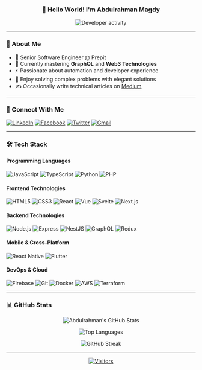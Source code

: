<div align="center">
  
### 👋 Hello World! I'm Abdulrahman Magdy

![Developer activity](https://user-images.githubusercontent.com/42722816/90060765-7febc200-dce5-11ea-938b-75d2a7816ca3.gif)

</div>

---

### 🚀 About Me

- 🔭 Senior Software Engineer @ Prepit
- 🌱 Currently mastering **GraphQL** and **Web3 Technologies**
- ⚡ Passionate about automation and developer experience
- 🧠 Enjoy solving complex problems with elegant solutions
- ✍️ Occasionally write technical articles on [Medium](https://medium.com/@yourusername)

---

### 🔗 Connect With Me

[![LinkedIn](https://img.shields.io/badge/LinkedIn-0A66C2?style=for-the-badge&logo=linkedin&logoColor=white)](https://www.linkedin.com/in/amagdy46/)
[![Facebook](https://img.shields.io/badge/Facebook-1877F2?style=for-the-badge&logo=facebook&logoColor=white)](https://www.facebook.com/profile.php?id=100087050978830)
[![Twitter](https://img.shields.io/badge/Twitter-1DA1F2?style=for-the-badge&logo=twitter&logoColor=white)](https://twitter.com/yourhandle)
[![Gmail](https://img.shields.io/badge/Gmail-EA4335?style=for-the-badge&logo=gmail&logoColor=white)](mailto:youremail@gmail.com)

---

### 🛠️ Tech Stack

#### Programming Languages
![JavaScript](https://img.shields.io/badge/JavaScript-F7DF1E?style=for-the-badge&logo=javascript&logoColor=black)
![TypeScript](https://img.shields.io/badge/TypeScript-3178C6?style=for-the-badge&logo=typescript&logoColor=white)
![Python](https://img.shields.io/badge/Python-3776AB?style=for-the-badge&logo=python&logoColor=white)
![PHP](https://img.shields.io/badge/PHP-777BB4?style=for-the-badge&logo=php&logoColor=white)

#### Frontend Technologies
![HTML5](https://img.shields.io/badge/HTML5-E34F26?style=for-the-badge&logo=html5&logoColor=white)
![CSS3](https://img.shields.io/badge/CSS3-1572B6?style=for-the-badge&logo=css3&logoColor=white)
![React](https://img.shields.io/badge/React-61DAFB?style=for-the-badge&logo=react&logoColor=black)
![Vue](https://img.shields.io/badge/Vue.js-4FC08D?style=for-the-badge&logo=vuedotjs&logoColor=white)
![Svelte](https://img.shields.io/badge/Svelte-FF3E00?style=for-the-badge&logo=svelte&logoColor=white)
![Next.js](https://img.shields.io/badge/Next.js-000000?style=for-the-badge&logo=nextdotjs&logoColor=white)

#### Backend Technologies
![Node.js](https://img.shields.io/badge/Node.js-339933?style=for-the-badge&logo=nodedotjs&logoColor=white)
![Express](https://img.shields.io/badge/Express.js-000000?style=for-the-badge&logo=express&logoColor=white)
![NestJS](https://img.shields.io/badge/NestJS-E0234E?style=for-the-badge&logo=nestjs&logoColor=white)
![GraphQL](https://img.shields.io/badge/GraphQL-E10098?style=for-the-badge&logo=graphql&logoColor=white)
![Redux](https://img.shields.io/badge/Redux-764ABC?style=for-the-badge&logo=redux&logoColor=white)

#### Mobile & Cross-Platform
![React Native](https://img.shields.io/badge/React_Native-61DAFB?style=for-the-badge&logo=react&logoColor=black)
![Flutter](https://img.shields.io/badge/Flutter-02569B?style=for-the-badge&logo=flutter&logoColor=white)

#### DevOps & Cloud
![Firebase](https://img.shields.io/badge/Firebase-FFCA28?style=for-the-badge&logo=firebase&logoColor=black)
![Git](https://img.shields.io/badge/Git-F05032?style=for-the-badge&logo=git&logoColor=white)
![Docker](https://img.shields.io/badge/Docker-2496ED?style=for-the-badge&logo=docker&logoColor=white)
![AWS](https://img.shields.io/badge/AWS-232F3E?style=for-the-badge&logo=amazonaws&logoColor=white)
![Terraform](https://img.shields.io/badge/Terraform-7B42BC?style=for-the-badge&logo=terraform&logoColor=white)

---

### 📊 GitHub Stats

<div align="center">
  
![Abdulrahman's GitHub Stats](https://github-readme-stats.vercel.app/api?username=amagdy46&count_private=true&show_icons=true&theme=tokyonight&hide_border=true)

![Top Languages](https://github-readme-stats.vercel.app/api/top-langs/?username=amagdy46&layout=compact&theme=tokyonight&hide_border=true&langs_count=8)

![GitHub Streak](https://streak-stats.demolab.com/?user=amagdy46&theme=tokyonight&hide_border=true)

</div>

---

<div align="center">
  
[![Visitors](https://komarev.com/ghpvc/?username=amagdy46&color=blue&label=PROFILE+VIEWS&style=for-the-badge)](https://github.com/amagdy46)

</div>
